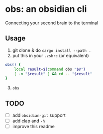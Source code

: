 # obs: an obsidian cli

Connecting your second brain to the terminal

## Usage

1. git clone & do `cargo install --path .`
2. put this in your `.zshrc` (or equivalent)

```bash
obs() {
    local result=$(command obs "$@")
    [ -n "$result" ] && cd -- "$result"
}
```

3. `obs`

## TODO

- [ ] add `obsidian-git` support
- [ ] add clap and `-h`
- [ ] improve this readme
